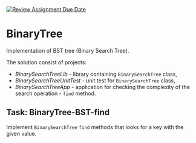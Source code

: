 [![Review Assignment Due Date](https://classroom.github.com/assets/deadline-readme-button-22041afd0340ce965d47ae6ef1cefeee28c7c493a6346c4f15d667ab976d596c.svg)](https://classroom.github.com/a/TQ_XMzCo)
# BinaryTree
Implementation of BST tree (Binary Search Tree).

The solution consist of projects:
* _BinarySearchTreeLib_ - library containing `BinarySearchTree` class,
* _BinarySearchTreeUnitTest_ - unit test for `BinarySearchTree` class,
* _BinarySearchTreeApp_ - application for checking the complexity of the search operation - `find` method.

## Task: BinaryTree-BST-find
Implement `BinarySearchTree` `find` methods that looks for a key with the given value.
